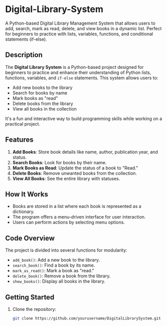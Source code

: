 # Digital-Library-System
A Python-based Digital Library Management System that allows users to add, search, mark as read, delete, and view books in a dynamic list. Perfect for beginners to practice with lists, variables, functions, and conditional statements (if-else).

## Description
The **Digital Library System** is a Python-based project designed for beginners to practice and enhance their understanding of Python lists, functions, variables, and `if-else` statements. This system allows users to:
- Add new books to the library
- Search for books by name
- Mark books as "read"
- Delete books from the library
- View all books in the collection

It's a fun and interactive way to build programming skills while working on a practical project.

## Features
1. **Add Books**: Store book details like name, author, publication year, and status.
2. **Search Books**: Look for books by their name.
3. **Mark Books as Read**: Update the status of a book to "Read."
4. **Delete Books**: Remove unwanted books from the collection.
5. **View All Books**: See the entire library with statuses.

## How It Works
- Books are stored in a list where each book is represented as a dictionary.
- The program offers a menu-driven interface for user interaction.
- Users can perform actions by selecting menu options.

## Code Overview
The project is divided into several functions for modularity:
- `add_book()`: Add a new book to the library.
- `search_book()`: Find a book by its name.
- `mark_as_read()`: Mark a book as "read."
- `delete_book()`: Remove a book from the library.
- `show_books()`: Display all books in the library.

## Getting Started
1. Clone the repository:
   ```bash
   git clone https://github.com/yourusername/DigitalLibrarySystem.git
